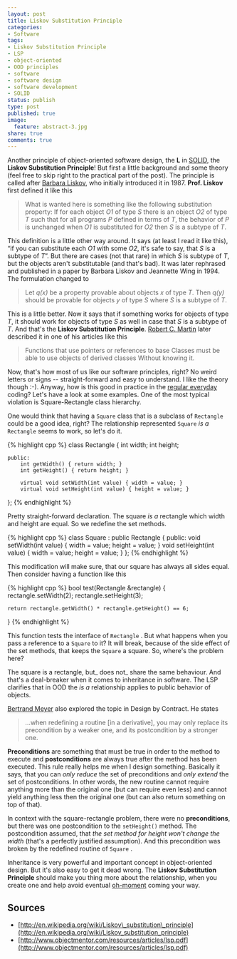 ```yaml
---
layout: post
title: Liskov Substitution Principle
categories:
- Software
tags:
- Liskov Substitution Principle
- LSP
- object-oriented
- OOD principles
- software
- software design
- software development
- SOLID
status: publish
type: post
published: true
image:
  feature: abstract-3.jpg
share: true
comments: true
---
```

Another principle of object-oriented software design, the **L** in
[SOLID](http://linuxwell.wordpress.com/2011/08/05/solid-object-oriented-design/
"SOLID Object-Oriented Design"), the **Liskov Substitution Principle**! But
first a little background and some theory (feel free to skip right to the
practical part of the post). The principle is called after [Barbara
Liskov](http://en.wikipedia.org/wiki/Barbara_Liskov), who initially introduced
it in 1987. **Prof. Liskov** first defined it like this

> What is wanted here is something like the following substitution property:
If for each object _O1_ of type _S_ there is an object _O2_ of type _T_ such
that for all programs _P_ defined in terms of _T_, the behavior of _P_ is
unchanged when _O1_ is substituted for _O2_ then _S_ is a subtype of _T_.

This definition is a little other way around. It says (at least I read it like
this), “if you can substitute each _O1_ with some _O2_, it's safe to say, that
_S_ is a subtype of _T_”. But there are cases (not that rare) in which _S_ is
subtype of _T_, but the objects aren't substitutable (and that's bad). It was
later rephrased and published in a paper by Barbara Liskov and Jeannette Wing
in 1994. The formulation changed to

> Let _q(x)_ be a property provable about objects _x_ of type _T_. Then _q(y)_
should be provable for objects _y_ of type _S_ where _S_ is a subtype of _T_.

This is a little better. Now it says that if something works for objects of
type _T_, it should work for objects of type _S_ as well in case that _S_ is a
subtype of _T_. And that's the **Liskov Substitution Principle**. [Robert C.
Martin](http://en.wikipedia.org/wiki/Robert_Cecil_Martin) later described it in
one of his articles like this

> Functions that use pointers or references to base Classes must be able to
use objects of derived classes Without knowing it.

Now, that's how most of us like our software principles, right? No weird
letters or signs -- straight-forward and easy to understand. I like the theory
though :-). Anyway, how is this good in practice in the [regular
everyday](http://www.youtube.com/watch?v=5PsnxDQvQpw) coding? Let's have a look
at some examples. One of the most typical violation is Square-Rectangle class
hierarchy.

One would think that having a `Square` class that is a subclass of `Rectangle`
could be a good idea, right? The relationship represented `Square` _is a_
`Rectangle` seems to work, so let's do it.

{% highlight cpp %}
class Rectangle
{
    int width;
    int height;

    public:
        int getWidth() { return width; }
        int getHeight() { return height; }

        virtual void setWidth(int value) { width = value; }
        virtual void setHeight(int value) { height = value; }
};
{% endhighlight %}

Pretty straight-forward declaration. The square _is a_ rectangle which width
and height are equal. So we redefine the set methods.

{% highlight cpp %}
class Square : public Rectangle
{
    public:
        void setWidth(int value)
        { width = value; height = value; }
        void setHeight(int value)
        { width = value; height = value; }
};
{% endhighlight %}

This modification will make sure, that our square has always all sides equal.
Then consider having a function like this

{% highlight cpp %}
bool test(Rectangle &rectangle)
{
    rectangle.setWidth(2);
    rectangle.setHeight(3);

    return rectangle.getWidth() * rectangle.getHeight() == 6;
}
{% endhighlight %}

This function tests the interface of `Rectangle` . But what happens when you
pass a reference to a `Square` to it? It will break, because of the side effect
of the set methods, that keeps the `Square` a square. So, where's the problem
here?

The square is a rectangle, but_ does not_ share the same behaviour. And that's
a deal-breaker when it comes to inheritance in software. The LSP clarifies that
in OOD the _is a_ relationship applies to public behavior of objects.

[Bertrand Meyer](http://en.wikipedia.org/wiki/Bertrand_Meyer) also explored
the topic in Design by Contract. He states

> ...when redefining a routine [in a derivative], you may only replace its
precondition by a weaker one, and its postcondition by a stronger one.

**Preconditions** are something that must be true in order to the method to
execute and **postconditions** are always true after the method has been
executed. This rule really helps me when I design something. Basically it says,
that you can _only reduce_ the set of preconditions and _only extend_ the set
of postconditions. In other words, the new routine cannot require anything more
than the original one (but can require even less) and cannot yield anything
less then the original one (but can also return something on top of that).

In context with the square-rectangle problem, there were no **preconditions**,
but there was one postcondition to the `setHeight()` method. The postcondition
assumed, that _the set method for height won't change the width_ (that's a
perfectly justified assumption). And this precondition was broken by the
redefined routine of `Square` .

Inheritance is very powerful and important concept in object-oriented design.
But it's also easy to get it dead wrong. The **Liskov Substitution Principle**
should make you thing more about the relationship, when you create one and help
avoid eventual
[oh-moment](http://linuxwell.wordpress.com/2011/08/05/the-oh-moment/ "The
‘Oh’ Moment") coming your way.

## Sources
- [http://en.wikipedia.org/wiki/Liskov\_substitution\_principle](http://en.wikipedia.org/wiki/Liskov_substitution_principle)
- [http://www.objectmentor.com/resources/articles/lsp.pdf](http://www.objectmentor.com/resources/articles/lsp.pdf)


